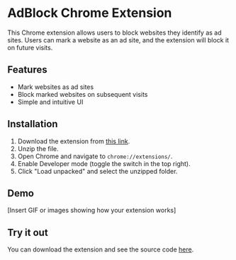 # AdBlock Chrome Extension

This Chrome extension allows users to block websites they identify as ad sites. Users can mark a website as an ad site, and the extension will block it on future visits.

## Features
- Mark websites as ad sites
- Block marked websites on subsequent visits
- Simple and intuitive UI

## Installation
1. Download the extension from [this link](https://github.com/eta111222/Adblock/blob/main/extension.zip).
2. Unzip the file.
3. Open Chrome and navigate to `chrome://extensions/`.
4. Enable Developer mode (toggle the switch in the top right).
5. Click "Load unpacked" and select the unzipped folder.

## Demo
[Insert GIF or images showing how your extension works]

## Try it out
You can download the extension and see the source code [here](https://github.com/eta111222/Adblock).
